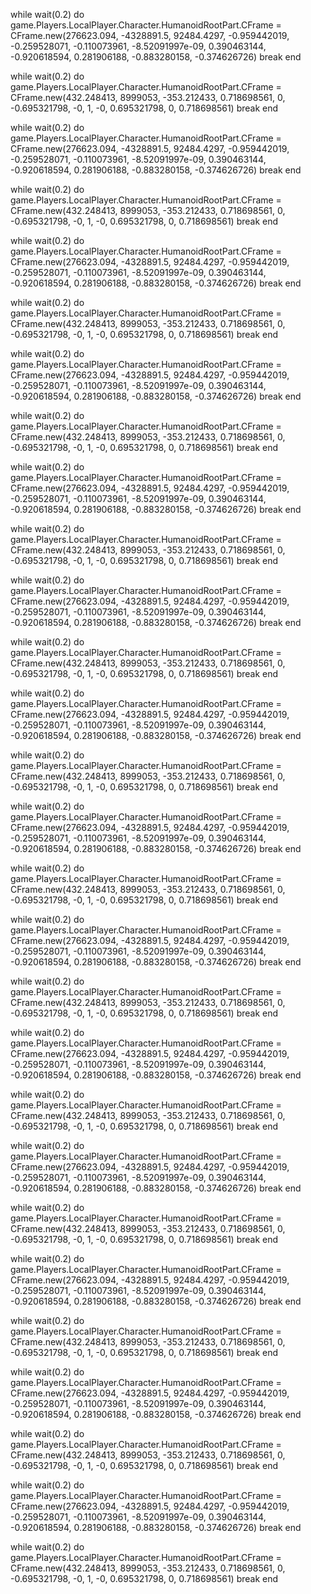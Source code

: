 while wait(0.2) do
game.Players.LocalPlayer.Character.HumanoidRootPart.CFrame = CFrame.new(276623.094, -4328891.5, 92484.4297, -0.959442019, -0.259528071, -0.110073961, -8.52091997e-09, 0.390463144, -0.920618594, 0.281906188, -0.883280158, -0.374626726)
  break
end

while wait(0.2) do
game.Players.LocalPlayer.Character.HumanoidRootPart.CFrame = CFrame.new(432.248413, 8999053, -353.212433, 0.718698561, 0, -0.695321798, -0, 1, -0, 0.695321798, 0, 0.718698561)
  break
end

while wait(0.2) do
game.Players.LocalPlayer.Character.HumanoidRootPart.CFrame = CFrame.new(276623.094, -4328891.5, 92484.4297, -0.959442019, -0.259528071, -0.110073961, -8.52091997e-09, 0.390463144, -0.920618594, 0.281906188, -0.883280158, -0.374626726)
  break
end

while wait(0.2) do
game.Players.LocalPlayer.Character.HumanoidRootPart.CFrame = CFrame.new(432.248413, 8999053, -353.212433, 0.718698561, 0, -0.695321798, -0, 1, -0, 0.695321798, 0, 0.718698561)
  break
end

while wait(0.2) do
game.Players.LocalPlayer.Character.HumanoidRootPart.CFrame = CFrame.new(276623.094, -4328891.5, 92484.4297, -0.959442019, -0.259528071, -0.110073961, -8.52091997e-09, 0.390463144, -0.920618594, 0.281906188, -0.883280158, -0.374626726)
  break
end

while wait(0.2) do
game.Players.LocalPlayer.Character.HumanoidRootPart.CFrame = CFrame.new(432.248413, 8999053, -353.212433, 0.718698561, 0, -0.695321798, -0, 1, -0, 0.695321798, 0, 0.718698561)
  break
end

while wait(0.2) do
game.Players.LocalPlayer.Character.HumanoidRootPart.CFrame = CFrame.new(276623.094, -4328891.5, 92484.4297, -0.959442019, -0.259528071, -0.110073961, -8.52091997e-09, 0.390463144, -0.920618594, 0.281906188, -0.883280158, -0.374626726)
  break
end

while wait(0.2) do
game.Players.LocalPlayer.Character.HumanoidRootPart.CFrame = CFrame.new(432.248413, 8999053, -353.212433, 0.718698561, 0, -0.695321798, -0, 1, -0, 0.695321798, 0, 0.718698561)
  break
end

while wait(0.2) do
game.Players.LocalPlayer.Character.HumanoidRootPart.CFrame = CFrame.new(276623.094, -4328891.5, 92484.4297, -0.959442019, -0.259528071, -0.110073961, -8.52091997e-09, 0.390463144, -0.920618594, 0.281906188, -0.883280158, -0.374626726)
  break
end

while wait(0.2) do
game.Players.LocalPlayer.Character.HumanoidRootPart.CFrame = CFrame.new(432.248413, 8999053, -353.212433, 0.718698561, 0, -0.695321798, -0, 1, -0, 0.695321798, 0, 0.718698561)
  break
end

while wait(0.2) do
game.Players.LocalPlayer.Character.HumanoidRootPart.CFrame = CFrame.new(276623.094, -4328891.5, 92484.4297, -0.959442019, -0.259528071, -0.110073961, -8.52091997e-09, 0.390463144, -0.920618594, 0.281906188, -0.883280158, -0.374626726)
  break
end

while wait(0.2) do
game.Players.LocalPlayer.Character.HumanoidRootPart.CFrame = CFrame.new(432.248413, 8999053, -353.212433, 0.718698561, 0, -0.695321798, -0, 1, -0, 0.695321798, 0, 0.718698561)
  break
end

while wait(0.2) do
game.Players.LocalPlayer.Character.HumanoidRootPart.CFrame = CFrame.new(276623.094, -4328891.5, 92484.4297, -0.959442019, -0.259528071, -0.110073961, -8.52091997e-09, 0.390463144, -0.920618594, 0.281906188, -0.883280158, -0.374626726)
  break
end

while wait(0.2) do
game.Players.LocalPlayer.Character.HumanoidRootPart.CFrame = CFrame.new(432.248413, 8999053, -353.212433, 0.718698561, 0, -0.695321798, -0, 1, -0, 0.695321798, 0, 0.718698561)
  break
end

while wait(0.2) do
game.Players.LocalPlayer.Character.HumanoidRootPart.CFrame = CFrame.new(276623.094, -4328891.5, 92484.4297, -0.959442019, -0.259528071, -0.110073961, -8.52091997e-09, 0.390463144, -0.920618594, 0.281906188, -0.883280158, -0.374626726)
  break
end

while wait(0.2) do
game.Players.LocalPlayer.Character.HumanoidRootPart.CFrame = CFrame.new(432.248413, 8999053, -353.212433, 0.718698561, 0, -0.695321798, -0, 1, -0, 0.695321798, 0, 0.718698561)
  break
end

while wait(0.2) do
game.Players.LocalPlayer.Character.HumanoidRootPart.CFrame = CFrame.new(276623.094, -4328891.5, 92484.4297, -0.959442019, -0.259528071, -0.110073961, -8.52091997e-09, 0.390463144, -0.920618594, 0.281906188, -0.883280158, -0.374626726)
  break
end

while wait(0.2) do
game.Players.LocalPlayer.Character.HumanoidRootPart.CFrame = CFrame.new(432.248413, 8999053, -353.212433, 0.718698561, 0, -0.695321798, -0, 1, -0, 0.695321798, 0, 0.718698561)
        break
end

while wait(0.2) do
game.Players.LocalPlayer.Character.HumanoidRootPart.CFrame = CFrame.new(276623.094, -4328891.5, 92484.4297, -0.959442019, -0.259528071, -0.110073961, -8.52091997e-09, 0.390463144, -0.920618594, 0.281906188, -0.883280158, -0.374626726)
  break
end

while wait(0.2) do
game.Players.LocalPlayer.Character.HumanoidRootPart.CFrame = CFrame.new(432.248413, 8999053, -353.212433, 0.718698561, 0, -0.695321798, -0, 1, -0, 0.695321798, 0, 0.718698561)
        break
end

while wait(0.2) do
game.Players.LocalPlayer.Character.HumanoidRootPart.CFrame = CFrame.new(276623.094, -4328891.5, 92484.4297, -0.959442019, -0.259528071, -0.110073961, -8.52091997e-09, 0.390463144, -0.920618594, 0.281906188, -0.883280158, -0.374626726)
  break
end

while wait(0.2) do
game.Players.LocalPlayer.Character.HumanoidRootPart.CFrame = CFrame.new(432.248413, 8999053, -353.212433, 0.718698561, 0, -0.695321798, -0, 1, -0, 0.695321798, 0, 0.718698561)
        break
end

while wait(0.2) do
game.Players.LocalPlayer.Character.HumanoidRootPart.CFrame = CFrame.new(276623.094, -4328891.5, 92484.4297, -0.959442019, -0.259528071, -0.110073961, -8.52091997e-09, 0.390463144, -0.920618594, 0.281906188, -0.883280158, -0.374626726)
  break
end

while wait(0.2) do
game.Players.LocalPlayer.Character.HumanoidRootPart.CFrame = CFrame.new(432.248413, 8999053, -353.212433, 0.718698561, 0, -0.695321798, -0, 1, -0, 0.695321798, 0, 0.718698561)
        break
end

while wait(0.2) do
game.Players.LocalPlayer.Character.HumanoidRootPart.CFrame = CFrame.new(276623.094, -4328891.5, 92484.4297, -0.959442019, -0.259528071, -0.110073961, -8.52091997e-09, 0.390463144, -0.920618594, 0.281906188, -0.883280158, -0.374626726)
  break
end

while wait(0.2) do
game.Players.LocalPlayer.Character.HumanoidRootPart.CFrame = CFrame.new(432.248413, 8999053, -353.212433, 0.718698561, 0, -0.695321798, -0, 1, -0, 0.695321798, 0, 0.718698561)
        break
end

while wait(0.2) do
game.Players.LocalPlayer.Character.HumanoidRootPart.CFrame = CFrame.new(276623.094, -4328891.5, 92484.4297, -0.959442019, -0.259528071, -0.110073961, -8.52091997e-09, 0.390463144, -0.920618594, 0.281906188, -0.883280158, -0.374626726)
  break
end

while wait(0.2) do
game.Players.LocalPlayer.Character.HumanoidRootPart.CFrame = CFrame.new(432.248413, 8999053, -353.212433, 0.718698561, 0, -0.695321798, -0, 1, -0, 0.695321798, 0, 0.718698561)
        break
end
